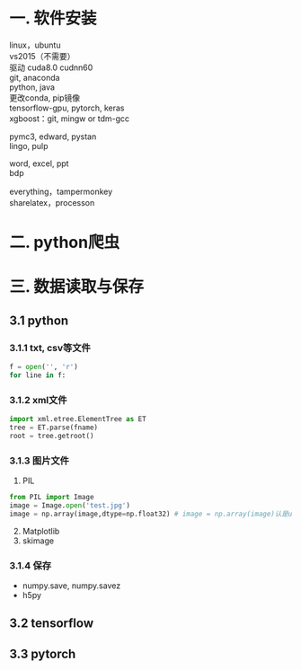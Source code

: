 # 一. 软件安装
linux，ubuntu</br>
vs2015（不需要）</br>
驱动 cuda8.0 cudnn60</br>
git, anaconda</br>
python, java</br>
更改conda, pip镜像</br>
tensorflow-gpu, pytorch, keras</br>
xgboost：git, mingw or tdm-gcc</br>

pymc3, edward, pystan</br>
lingo, pulp</br>

word, excel, ppt</br>
bdp</br>

everything，tampermonkey</br>
sharelatex，processon</br>

# 二. python爬虫


# 三. 数据读取与保存
## 3.1 python
### 3.1.1 txt, csv等文件
``` python
f = open('', 'r')
for line in f:
```
### 3.1.2 xml文件
``` python
import xml.etree.ElementTree as ET
tree = ET.parse(fname)
root = tree.getroot()
```
### 3.1.3 图片文件
1. PIL
``` python
from PIL import Image
image = Image.open('test.jpg')
image = np.array(image,dtype=np.float32) # image = np.array(image)认是uint8
```

2. Matplotlib
3. skimage



### 3.1.4 保存
* numpy.save, numpy.savez
* h5py

## 3.2 tensorflow


## 3.3 pytorch
